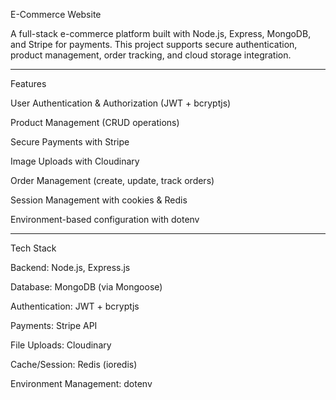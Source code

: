 
E-Commerce Website

A full-stack e-commerce platform built with Node.js, Express, MongoDB, and Stripe for payments. This project supports secure authentication, product management, order tracking, and cloud storage integration.


---

Features

User Authentication & Authorization (JWT + bcryptjs)

Product Management (CRUD operations)

Secure Payments with Stripe

Image Uploads with Cloudinary

Order Management (create, update, track orders)

Session Management with cookies & Redis

Environment-based configuration with dotenv



---

Tech Stack

Backend: Node.js, Express.js

Database: MongoDB (via Mongoose)

Authentication: JWT + bcryptjs

Payments: Stripe API

File Uploads: Cloudinary

Cache/Session: Redis (ioredis)

Environment Management: dotenv
